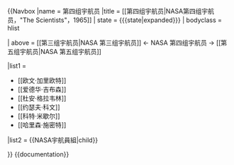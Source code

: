 {{Navbox
|name  = 第四组宇航员
|title = [[第四组宇航员|NASA第四组宇航员，"The Scientists"，1965]]
| state = {{{state|expanded}}}
| bodyclass = hlist

| above = 
[[第三组宇航员|NASA 第三组宇航员]] &larr; NASA 第四组宇航员 → [[第五组宇航员|NASA 第五组宇航员]]

|list1  =
* [[欧文·加里欧特]]
* [[爱德华·吉布森]]
* [[杜安·格拉韦林]]
* [[约瑟夫·科文]]
* [[科特·米歇尔]]
* [[哈里森·施密特]]

|list2 = {{NASA宇航員組|child}}

}}<noinclude>
{{documentation}}
</noinclude>